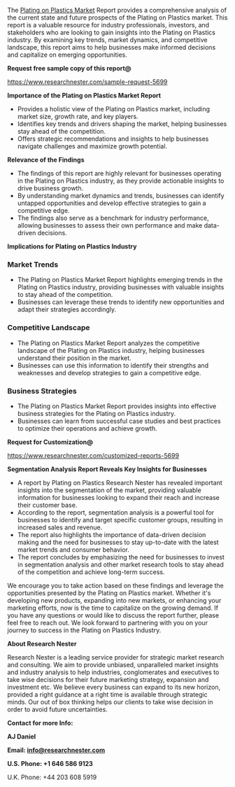 ﻿<a name="_hlk168498031"></a>The [Plating on Plastics Market](https://www.researchnester.com/reports/plating-on-plastics-market/5699) Report provides a comprehensive analysis of the current state and future prospects of the Plating on Plastics market. This report is a valuable resource for industry professionals, investors, and stakeholders who are looking to gain insights into the Plating on Plastics industry. By examining key trends, market dynamics, and competitive landscape, this report aims to help businesses make informed decisions and capitalize on emerging opportunities.

**Request free sample copy of this report@**

<https://www.researchnester.com/sample-request-5699> 

**Importance of the Plating on Plastics Market Report**

- Provides a holistic view of the Plating on Plastics market, including market size, growth rate, and key players.
- Identifies key trends and drivers shaping the market, helping businesses stay ahead of the competition.
- Offers strategic recommendations and insights to help businesses navigate challenges and maximize growth potential.

**Relevance of the Findings**

- The findings of this report are highly relevant for businesses operating in the Plating on Plastics industry, as they provide actionable insights to drive business growth.
- By understanding market dynamics and trends, businesses can identify untapped opportunities and develop effective strategies to gain a competitive edge.
- The findings also serve as a benchmark for industry performance, allowing businesses to assess their own performance and make data-driven decisions.

**Implications for Plating on Plastics Industry**
### **Market Trends**
- The Plating on Plastics Market Report highlights emerging trends in the Plating on Plastics industry, providing businesses with valuable insights to stay ahead of the competition.
- Businesses can leverage these trends to identify new opportunities and adapt their strategies accordingly.
### **Competitive Landscape**
- The Plating on Plastics Market Report analyzes the competitive landscape of the Plating on Plastics industry, helping businesses understand their position in the market.
- Businesses can use this information to identify their strengths and weaknesses and develop strategies to gain a competitive edge.
### **Business Strategies**
- The Plating on Plastics Market Report provides insights into effective business strategies for the Plating on Plastics industry.
- Businesses can learn from successful case studies and best practices to optimize their operations and achieve growth.

**Request for Customization@**

<https://www.researchnester.com/customized-reports-5699> 

**Segmentation Analysis Report Reveals Key Insights for Businesses**

- A report by Plating on Plastics Research Nester has revealed important insights into the segmentation of the market, providing valuable information for businesses looking to expand their reach and increase their customer base.
- According to the report, segmentation analysis is a powerful tool for businesses to identify and target specific customer groups, resulting in increased sales and revenue.
- The report also highlights the importance of data-driven decision making and the need for businesses to stay up-to-date with the latest market trends and consumer behavior.
- The report concludes by emphasizing the need for businesses to invest in segmentation analysis and other market research tools to stay ahead of the competition and achieve long-term success.

We encourage you to take action based on these findings and leverage the opportunities presented by the Plating on Plastics market. Whether it's developing new products, expanding into new markets, or enhancing your marketing efforts, now is the time to capitalize on the growing demand. If you have any questions or would like to discuss the report further, please feel free to reach out. We look forward to partnering with you on your journey to success in the Plating on Plastics Industry.

**About Research Nester**

Research Nester is a leading service provider for strategic market research and consulting. We aim to provide unbiased, unparalleled market insights and industry analysis to help industries, conglomerates and executives to take wise decisions for their future marketing strategy, expansion and investment etc. We believe every business can expand to its new horizon, provided a right guidance at a right time is available through strategic minds. Our out of box thinking helps our clients to take wise decision in order to avoid future uncertainties.

**Contact for more Info:**

**AJ Daniel**

**Email: info@researchnester.com**

**U.S. Phone: +1 646 586 9123**

U.K. Phone: +44 203 608 5919



